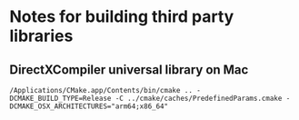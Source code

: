 # Notes for building third party libraries

## DirectXCompiler universal library on Mac

```/Applications/CMake.app/Contents/bin/cmake .. -DCMAKE_BUILD_TYPE=Release -C ../cmake/caches/PredefinedParams.cmake -DCMAKE_OSX_ARCHITECTURES="arm64;x86_64"```
